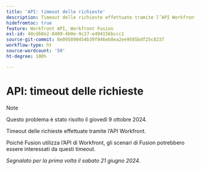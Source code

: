 ```yaml
---
title: 'API: timeout delle richieste'
description: Timeout delle richieste effettuate tramite l’API Workfront.
hidefromtoc: true
feature: Workfront API, Workfront Fusion
exl-id: 48cdb8e2-8409-4b0e-9c27-e494156bccc1
source-git-commit: 8e095890454b39f046eb8ea2ee9505bdf25c8237
workflow-type: ht
source-wordcount: '50'
ht-degree: 100%

---
```


# API: timeout delle richieste

>[!NOTE]
>
>Questo problema è stato risolto il giovedì 9 ottobre 2024.

Timeout delle richieste effettuate tramite l’API Workfront.

Poiché Fusion utilizza l’API di Workfront, gli scenari di Fusion potrebbero essere interessati da questi timeout.

_Segnalato per la prima volta il sabato 21 giugno 2024._
